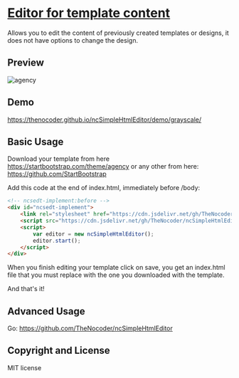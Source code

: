 # [Editor for template content](https://github.com/TheNocoder/ncSimpleHtmlEditor)

Allows you to edit the content of previously created templates or designs, it does not have options to change the design.

## Preview

![agency](https://user-images.githubusercontent.com/114579121/193446865-ef500949-f3f9-4374-9c27-32d2fb7d43f5.gif)

## Demo

https://thenocoder.github.io/ncSimpleHtmlEditor/demo/grayscale/

## Basic Usage

Download your template from here https://startbootstrap.com/theme/agency or any other from here: https://github.com/StartBootstrap

Add this code at the end of index.html, immediately before /body:

```html
<!-- ncsedt-implement:before -->
<div id="ncsedt-implement">
    <link rel="stylesheet" href="https://cdn.jsdelivr.net/gh/TheNocoder/ncSimpleHtmlEditor@master/ncsimplehtmleditor.css">
    <script src="https://cdn.jsdelivr.net/gh/TheNocoder/ncSimpleHtmlEditor@master/ncsimplehtmleditor.js"></script>
    <script>
        var editor = new ncSimpleHtmlEditor();
        editor.start();
    </script>
</div>
```

When you finish editing your template click on save, you get an index.html file that you must replace with the one you downloaded with the template.

And that's it!

## Advanced Usage

Go: https://github.com/TheNocoder/ncSimpleHtmlEditor

## Copyright and License

MIT license
